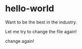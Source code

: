 # hello-world

Want to be the best in the industry.

Let me try to change the file again!

change again!
